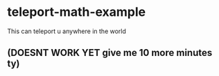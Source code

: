 # teleport-math-example
This can teleport u anywhere in the world
## (DOESNT WORK YET give me 10 more minutes ty)
